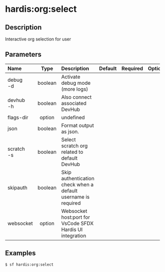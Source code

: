 <!-- This file has been generated with command 'sf hardis:doc:plugin:generate'. Please do not update it manually or it may be overwritten -->
# hardis:org:select

## Description

Interactive org selection for user

## Parameters

|Name|Type|Description|Default|Required|Options|
|:---|:--:|:----------|:-----:|:------:|:-----:|
|debug<br/>-d|boolean|Activate debug mode (more logs)||||
|devhub<br/>-h|boolean|Also connect associated DevHub||||
|flags-dir|option|undefined||||
|json|boolean|Format output as json.||||
|scratch<br/>-s|boolean|Select scratch org related to default DevHub||||
|skipauth|boolean|Skip authentication check when a default username is required||||
|websocket|option|Websocket host:port for VsCode SFDX Hardis UI integration||||

## Examples

```shell
$ sf hardis:org:select
```



